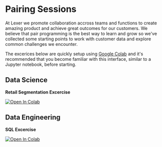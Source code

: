 # Pairing Sessions

At Lexer we promote collaboration accross teams and functions to create amazing product and achieve great outcomes for our customers. We believe that pair programming is the best way to learn and grow so we've collected some starting points to work with customer data and explore common challenges we encounter.

The excerices below are quickly setup using [Google Colab](https://colab.research.google.com/) and it's recommended that you become familiar with this interface, similar to a Jupyter notebook, before starting.


## Data Science

**Retail Segmentation Excercise**

[![Open In Colab](https://colab.research.google.com/assets/colab-badge.svg)](http://colab.research.google.com/github/lexerdev/pairing-sessions/blob/main/notebooks/data_science_rfm.ipynb)

## Data Engineering

**SQL Excercise**

[![Open In Colab](https://colab.research.google.com/assets/colab-badge.svg)](http://colab.research.google.com/github/lexerdev/pairing-sessions/blob/main/notebooks/data_engineering_sql.ipynb)